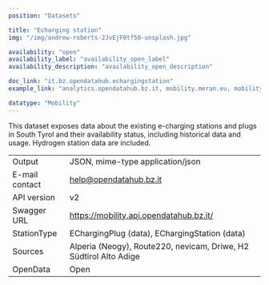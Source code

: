 ```yaml
---
position: "Datasets"

title: "Echarging station"
img: "/img/andrew-roberts-2JvEjF0tf50-unsplash.jpg"

availability: "open"
availability_label: "availability_open_label"
availability_description: "availability_open_description"

doc_link: "it.bz.opendatahub.echargingstation"
example_link: "analytics.opendatahub.bz.it, mobility.meran.eu, mobility.bz.it, #Smart Mobility, #Mobility E-Charging Map, #Mobility E-Charging Dashboard"

datatype: "Mobility"
---
```


This dataset exposes data about the existing e-charging stations and plugs in South Tyrol and their availability status, including historical data and usage. Hydrogen station data are included.

|                |                                                                   |
| :------------- | ----------------------------------------------------------------- |
| Output         | JSON, mime-type application/json                                  |
| E-mail contact | help@opendatahub.bz.it                                            |
| API version    | v2                                                                |
| Swagger URL    | https://mobility.api.opendatahub.bz.it/                           |
| StationType    | EChargingPlug (data), EChargingStation (data)                     |
| Sources        | Alperia (Neogy), Route220, nevicam, Driwe, H2 Südtirol Alto Adige |
| OpenData       | Open                                                              |
